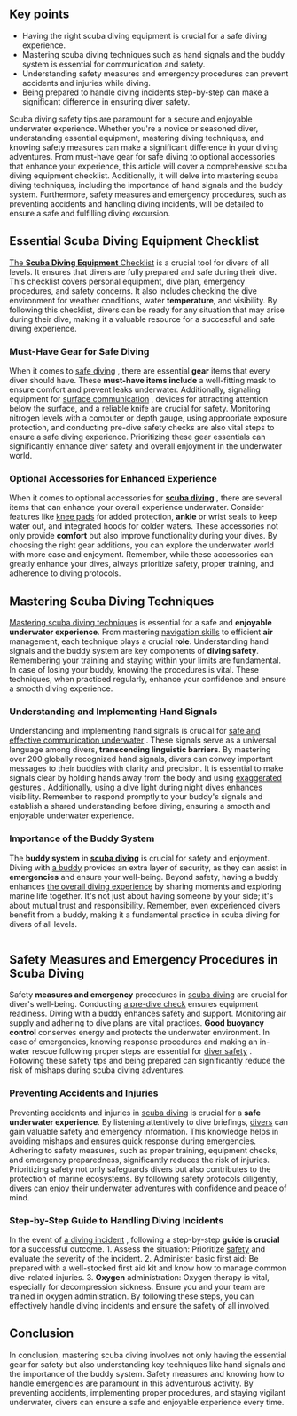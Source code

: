 <!-- wp:image {"id":None,"sizeSlug":"large","linkDestination":"none"} -->
<figure class="wp-block-image size-large"><img src="https://93simon7.wordpress.com/wp-content/uploads/2024/08/image_14.jpg?w=None" alt="" class="wp-image-None" /></figure>
<!-- /wp:image -->

<!-- wp:heading -->
<h2 class="wp-block-heading">Key points</h2>
<!-- /wp:heading -->
<!-- wp:list -->
<ul class="wp-block-list">
<!-- wp:list-item -->
<li>Having the right scuba diving equipment is crucial for a safe diving experience.</li>
<!-- /wp:list-item -->
<!-- wp:list-item -->
<li>Mastering scuba diving techniques such as hand signals and the buddy system is essential for communication and safety.</li>
<!-- /wp:list-item -->
<!-- wp:list-item -->
<li>Understanding safety measures and emergency procedures can prevent accidents and injuries while diving.</li>
<!-- /wp:list-item -->
<!-- wp:list-item -->
<li>Being prepared to handle diving incidents step-by-step can make a significant difference in ensuring diver safety.</li>
<!-- /wp:list-item -->
</ul>
<!-- /wp:list -->



<!-- wp:paragraph -->
<p>Scuba diving safety tips are paramount for a secure and enjoyable underwater experience. Whether you're a novice or seasoned diver, understanding essential equipment, mastering diving techniques, and knowing safety measures can make a significant difference in your diving adventures. From must-have gear for safe diving to optional accessories that enhance your experience, this article will cover a comprehensive scuba diving equipment checklist. Additionally, it will delve into mastering scuba diving techniques, including the importance of hand signals and the buddy system. Furthermore, safety measures and emergency procedures, such as preventing accidents and handling diving incidents, will be detailed to ensure a safe and fulfilling diving excursion.</p>
<!-- /wp:paragraph -->

<!-- wp:heading -->
<h2 class="wp-block-heading">Essential Scuba Diving Equipment Checklist</h2>
<!-- /wp:heading -->
<!-- wp:paragraph -->
<p> <a href=https://checklist.gg/templates/scuba-diving-checklist>The <strong>Scuba Diving Equipment</strong> Checklist</a> is a crucial tool for divers of all levels. It ensures that divers are fully prepared and safe during their dive. This checklist covers personal equipment, dive plan, emergency procedures, and safety concerns. It also includes checking the dive environment for weather conditions, water <strong>temperature</strong>, and visibility. By following this checklist, divers can be ready for any situation that may arise during their dive, making it a valuable resource for a successful and safe diving experience.</p>
<!-- /wp:paragraph -->

<!-- wp:heading {"level":3} -->
<h3 class="wp-block-heading">Must-Have Gear for Safe Diving</h2>
<!-- /wp:heading -->
<!-- wp:paragraph -->
<p>When it comes to <a href=https://www.divessi.com/blog/Essential-Diving-Gear-9102.html>safe diving</a> , there are essential <strong>gear</strong> items that every diver should have. These <strong>must-have items include</strong> a well-fitting mask to ensure comfort and prevent leaks underwater. Additionally, signaling equipment for <a href=https://divinginsurance.com/10-ways-prevent-scuba-diving-accidents/>surface communication</a> , devices for attracting attention below the surface, and a reliable knife are crucial for safety. Monitoring nitrogen levels with a computer or depth gauge, using appropriate exposure protection, and conducting pre-dive safety checks are also vital steps to ensure a safe diving experience. Prioritizing these gear essentials can significantly enhance diver safety and overall enjoyment in the underwater world.</p>
<!-- /wp:paragraph -->

<!-- wp:heading {"level":3} -->
<h3 class="wp-block-heading">Optional Accessories for Enhanced Experience</h2>
<!-- /wp:heading -->
<!-- wp:paragraph -->
<p>When it comes to optional accessories for <a href=https://divernet.com/scuba-gear/top-10-dive-gear-upgrades-you-can-do-yourself-scuba/><strong>scuba diving</strong></a> , there are several items that can enhance your overall experience underwater. Consider features like <a href=https://www.blueexperiencediving.com/en/blog/posts/scuba-diving-gear-what-do-i-need>knee pads</a> for added protection, <strong>ankle</strong> or wrist seals to keep water out, and integrated hoods for colder waters. These accessories not only provide <strong>comfort</strong> but also improve functionality during your dives. By choosing the right gear additions, you can explore the underwater world with more ease and enjoyment. Remember, while these accessories can greatly enhance your dives, always prioritize safety, proper training, and adherence to diving protocols.</p>
<!-- /wp:paragraph -->

<!-- wp:heading -->
<h2 class="wp-block-heading">Mastering Scuba Diving Techniques</h2>
<!-- /wp:heading -->
<!-- wp:paragraph -->
<p> <a href=https://www.divessi.com/en/blog/15-skills-every-scubadiver-should-know-8832.html>Mastering scuba diving techniques</a> is essential for a safe and <strong>enjoyable underwater experience</strong>. From mastering <a href=https://www.blueexperiencediving.com/en/blog/posts/scuba-diving-safety-what-every-diver-should-know-diving>navigation skills</a> to efficient <strong>air</strong> management, each technique plays a crucial <strong>role</strong>. Understanding hand signals and the buddy system are key components of <strong>diving safety</strong>. Remembering your training and staying within your limits are fundamental. In case of losing your buddy, knowing the procedures is vital. These techniques, when practiced regularly, enhance your confidence and ensure a smooth diving experience.</p>
<!-- /wp:paragraph -->

<!-- wp:heading {"level":3} -->
<h3 class="wp-block-heading">Understanding and Implementing Hand Signals</h2>
<!-- /wp:heading -->
<!-- wp:paragraph -->
<p>Understanding and implementing hand signals is crucial for <a href=https://www.blackturtledive.com/blog/10-scuba-diving-signals-every-diver-needs-to-know/>safe and effective communication underwater</a> . These signals serve as a universal language among divers, <strong>transcending linguistic barriers</strong>. By mastering over 200 globally recognized hand signals, divers can convey important messages to their buddies with clarity and precision. It is essential to make signals clear by holding hands away from the body and using <a href=https://www.scuba-junkie.com/hand-signals-for-scuba-diving/>exaggerated gestures</a> . Additionally, using a dive light during night dives enhances visibility. Remember to respond promptly to your buddy's signals and establish a shared understanding before diving, ensuring a smooth and enjoyable underwater experience.</p>
<!-- /wp:paragraph -->

<!-- wp:heading {"level":3} -->
<h3 class="wp-block-heading">Importance of the Buddy System</h2>
<!-- /wp:heading -->
<!-- wp:paragraph -->
<p>The <strong>buddy system</strong> in <a href=https://www.dodivein.com/dive-blog/mastering-the-buddy-system><strong>scuba diving</strong></a> is crucial for safety and enjoyment. Diving with <a href=https://scubadiving.lifetips.com/tip/83025/buceo-certificaci-n/scuba-certification-course/importancia-del-sistema-de-compa-eros.html>a buddy</a> provides an extra layer of security, as they can assist in <strong>emergencies</strong> and ensure your well-being. Beyond safety, having a buddy enhances <a href=https://dipndive.com/blogs/scuba-skills/how-to-be-a-good-dive-buddy>the overall diving experience</a> by sharing moments and exploring marine life together. It's not just about having someone by your side; it's about mutual trust and responsibility. Remember, even experienced divers benefit from a buddy, making it a fundamental practice in scuba diving for divers of all levels.</p>
<!-- /wp:paragraph -->

<!-- wp:image {"id":None,"sizeSlug":"large","linkDestination":"none"} -->
<figure class="wp-block-image size-large"><img src="https://93simon7.wordpress.com/wp-content/uploads/2024/08/image_11.jpg?w=None" alt="" class="wp-image-None" /></figure>
<!-- /wp:image -->

<!-- wp:heading -->
<h2 class="wp-block-heading">Safety Measures and Emergency Procedures in Scuba Diving</h2>
<!-- /wp:heading -->
<!-- wp:paragraph -->
<p>Safety <strong>measures and emergency</strong> procedures in <a href=https://checklist.gg/templates/scuba-diving-checklist>scuba diving</a> are crucial for diver's well-being. Conducting <a href=https://spinnaker-watches.com/blogs/deep-time-chronicles/the-ultimate-guide-to-scuba-diving-equipment-training-and-safety-tips?srsltid=AfmBOorMkuKKtvrvU6Z7q84w9D5f69lI93h4cPkmcCTNb6zWTf8XyJzh>a pre-dive check</a> ensures equipment readiness. Diving with a buddy enhances safety and support. Monitoring air supply and adhering to dive plans are vital practices. <strong>Good buoyancy control</strong> conserves energy and protects the underwater environment. In case of emergencies, knowing response procedures and making an in-water rescue following proper steps are essential for <a href=https://www.private-scuba.com/diving/lessons/scuba-emergency-procedures.html>diver safety</a> . Following these safety tips and being prepared can significantly reduce the risk of mishaps during scuba diving adventures.</p>
<!-- /wp:paragraph -->

<!-- wp:heading {"level":3} -->
<h3 class="wp-block-heading">Preventing Accidents and Injuries</h2>
<!-- /wp:heading -->
<!-- wp:paragraph -->
<p>Preventing accidents and injuries in <a href=https://divinginsurance.com/10-ways-prevent-scuba-diving-accidents/>scuba diving</a> is crucial for a <strong>safe underwater experience</strong>. By listening attentively to dive briefings, <a href=https://underwaterpro.co/how-to-prevent-diving-accidents/>divers</a> can gain valuable safety and emergency information. This knowledge helps in avoiding mishaps and ensures quick response during emergencies. Adhering to safety measures, such as proper training, equipment checks, and emergency preparedness, significantly reduces the risk of injuries. Prioritizing safety not only safeguards divers but also contributes to the protection of marine ecosystems. By following safety protocols diligently, divers can enjoy their underwater adventures with confidence and peace of mind.</p>
<!-- /wp:paragraph -->

<!-- wp:heading {"level":3} -->
<h3 class="wp-block-heading">Step-by-Step Guide to Handling Diving Incidents</h2>
<!-- /wp:heading -->
<!-- wp:paragraph -->
<p>In the event of <a href=https://www.private-scuba.com/diving/lessons/scuba-emergency-procedures.html>a diving incident</a> , following a step-by-step <strong>guide is crucial</strong> for a successful outcome. 1. Assess the situation: Prioritize <a href=https://www.blueexperiencediving.com/en/blog/posts/scuba-diving-safety-what-every-diver-should-know-diving>safety</a> and evaluate the severity of the incident. 2. Administer basic first aid: Be prepared with a well-stocked first aid kit and know how to manage common dive-related injuries. 3. <strong>Oxygen</strong> administration: Oxygen therapy is vital, especially for decompression sickness. Ensure you and your team are trained in oxygen administration. By following these steps, you can effectively handle diving incidents and ensure the safety of all involved.</p>
<!-- /wp:paragraph -->

<!-- wp:heading -->
<h2 class="wp-block-heading">Conclusion</h2>
<!-- /wp:heading -->
<!-- wp:paragraph -->
<p>In conclusion, mastering scuba diving involves not only having the essential gear for safety but also understanding key techniques like hand signals and the importance of the buddy system. Safety measures and knowing how to handle emergencies are paramount in this adventurous activity. By preventing accidents, implementing proper procedures, and staying vigilant underwater, divers can ensure a safe and enjoyable experience every time.</p>
<!-- /wp:paragraph -->